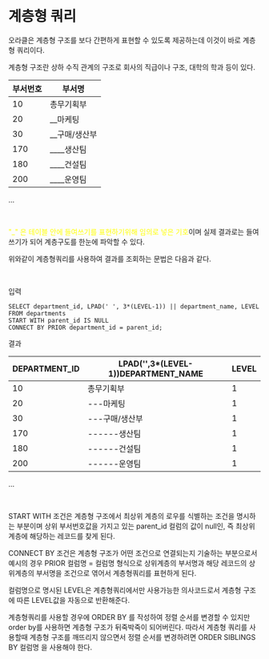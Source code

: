 # 계층형 쿼리

오라클은 계층형 구조를 보다 간편하게 표현할 수 있도록 제공하는데 이것이 바로 계층형 쿼리이다.

계층형 구조란 상하 수직 관계의 구조로 회사의 직급이나 구조, 대학의 학과 등이 있다.

|부서번호|부서명|
|-------|------|
|10|총무기획부|
|20|__마케팅|
|30|__구매/생산부|
|170|____생산팀|
|180|____건설팀|
|200|____운영팀|
...

<br>

<span style="color:yellow">"_" 은 테이블 안에 들여쓰기를 표현하기위해 임의로 넣은 기호</span>이며 실제 결과로는 들여쓰기가 되어 계층구도를 한눈에 파악할 수 있다.

위와같이 계층형쿼리를 사용하여 결과를 조회하는 문법은 다음과 같다.

<br>


입력
```
SELECT department_id, LPAD(' ', 3*(LEVEL-1)) || department_name, LEVEL
FROM departments
START WITH parent_id IS NULL
CONNECT BY PRIOR department_id = parent_id;
```

결과

|DEPARTMENT_ID|LPAD('',3*(LEVEL-1))DEPARTMENT_NAME|LEVEL|
|-------------|-------------------------------------|-----|
|10|총무기획부|1|
|20|---마케팅|1|
|30|---구매/생산부|1|
|170|------생산팀|1|
|180|------건설팀|1|
|200|------운영팀|1|
...

<br>


START WITH 조건은 계층형 구조에서 최상위 계층의 로우를 식별하는 조건을 명시하는 부분이며
상위 부서번호값을 가지고 있는 parent_id 컬럼의 값이 null인, 즉 최상위 계층에 해당하는 레코드를 찾게 된다.

CONNECT BY 조건은 계층형 구조가 어떤 조건으로 연결되는지 기술하는 부분으로서 예시의 경우
PRIOR 컬럼명 = 컬럼명 형식으로 상위계층의 부서명과 해당 레코드의 상위계층의 부서명을 조건으로 엮어서 계층형쿼리를 표현하게 된다.

컬럼명으로 명시된 LEVEL은 계층형쿼리에서만 사용가능한 의사코드로서 계층형 구조에 따른 LEVEL값을 자동으로 반환해준다.

계층형쿼리를 사용할 경우에 ORDER BY 를 작성하여 정렬 순서를 변경할 수 있지만 order by를 사용하면 계층형 구조가 뒤죽박죽이 되어버린다. 따라서 계층형 쿼리를 사용할때 계층형 구조를 깨뜨리지 않으면서 정렬 순서를 변경하려면 ORDER SIBLINGS BY 컬럼명 을 사용해야 한다.